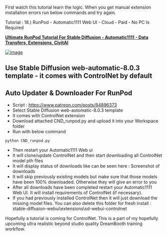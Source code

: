 First watch this tutorial learn the logic. When you get manual extension installation errors run below commands and try again.

Tutorial : 18.) RunPod - Automatic1111 Web UI - Cloud - Paid - No PC Is Required

[**Ultimate RunPod Tutorial For Stable Diffusion - Automatic1111 - Data Transfers, Extensions, CivitAI**](https://www.youtube.com/watch?v=QN1vdGhjcRc) 

[![image](https://user-images.githubusercontent.com/19240467/219958249-82ecb925-901b-4f87-b776-f592b0f5eaad.png)](https://www.youtube.com/watch?v=QN1vdGhjcRc)

## Use Stable Diffusion web-automatic-8.0.3 template - it comes with ControlNet by default

## Auto Updater & Downloader For RunPod
* Script : https://www.patreon.com/posts/84896373
* Select Stable Diffusion web-automatic-8.0.3 template
* It comes with ControlNet extension
* Download attached CND_runpod.py and upload it into your Workspace folder
* Run with below command
```
python CND_runpod.py
```
* Then restart your Automatic1111 Web ui
* It will clone/update ControlNet and then start downloading all ControlNet model pth files
* It will display status of downloads like can be seen here : Screenshot of downloads
* It will skip previously existing models but make sure that those models have been 100% downloaded. Otherwise they will give an error to you
* After all downloads have been completed restart your Automatic1111 Web UI. It will install requirements of ControlNet (if necessary).
* If you had previously installed ControlNet then it will just download the missing model files. You can also delete this folder for fresh install : stable-diffusion-webui\extensions\sd-webui-controlnet

Hopefully a tutorial is coming for ControlNet. This is a part of my hopefully upcoming ultra realistic beyond studio quality DreamBooth training workflow.




